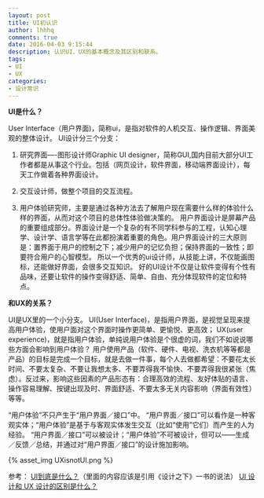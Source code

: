 ```yaml
---
layout: post
title: UI初认识
author: lhhhq
comments: true
date: 2016-04-03 9:15:44
description: 认识UI、UX的基本概念及其区别和联系。
tags:
- UI
- UX
categories:
- 设计常识
---
```


**UI是什么？**

User Interface（用户界面)，简称ui，是指对软件的人机交互、操作逻辑、界面美观的整体设计。
UI设计分三个分支：

1. 研究界面—-图形设计师Graphic UI designer，简称GUI,国内目前大部分UI工作者都是从事这个行业。包括（网页设计，软件界面，移动端界面设计），每天工作做着各种界面设计。

2. 交互设计师，做整个项目的交互流程。

3. 用户体验研究师，主要是通过各种方法去了解用户现在需要什么样的体验什么样的界面，从而对这个项目的总体性体验做决策的。
   用户界面设计是屏幕产品的重要组成部分。界面设计是一个复杂的有不同学科参与的工程，认知心理学、设计学、语言学等在此都扮演着重要的角色。用户界面设计的三大原则是：置界面于用户的控制之下；减少用户的记忆负担；保持界面的一致性；即要符合用户的心智模型。
   所以一个优秀的ui设计师，从技能上讲，不仅能画图标，还能做好界面，会很多交互知识。
   好的UI设计不仅是让软件变得有个性有品味，还要让软件的操作变得舒适、简单、自由、充分体现软件的定位和特点。

**和UX的关系？**

UI是UX里的一个小分支。
UI(User Interface)，是指用户界面，是视觉呈现来提高用户体验，使用户面对这个界面时操作更简单、更愉悦、更高效；
UX(user experience)，就是指用户体验，单纯说用户体验是个很虚的词，我们不如说说哪些方面会影响到用户体验？
用户使用产品（软件、硬件、电视、洗衣机等等都是产品）的目标是完成一个目标，就是去做一件事，每个人去做都希望：不要花太长时间、不要太复杂、不要让我想太多、不要弄得我不愉快、不要弄得我很紧张（焦虑）。反过来，影响这些因素的产品形态有：合理高效的流程、友好体贴的语言、操作容易理解、按键出现及时、界面舒适、不要太多无关内容影响（界面有效性）等等。

“用户体验”不只产生于“用户界面／接口”中。
“用户界面／接口”可以看作是一种客观实体；“用户体验”是基于与客观实体发生交互（比如“使用”它们）而产生的人为经验。
“用户界面／接口”可以被设计；“用户体验”不可被设计，但可以——生成／反馈／总结，并通过对“用户界面／接口”的设计施加影响。

{% asset_img UXisnotUI.png %}

参考：
[UI到底是什么？](http://www.xueui.cn/design-theory/ui-is-what.html)（里面的内容应该是引用《设计之下》一书的说法）
[UI 设计和 UX 设计的区别是什么？](https://www.zhihu.com/question/19567997)